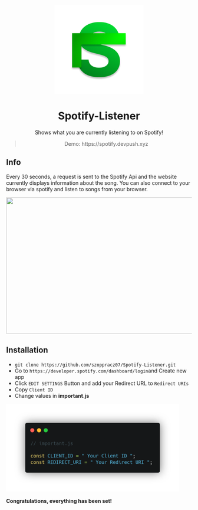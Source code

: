 <div align="center">
<img src="https://github.com/szoppracz07/Spotify-Listener/blob/main/README%20FILES/logo.png" width="242" height="242" />
<h1>Spotify-Listener</h1>

Shows what you are currently listening to on Spotify!
<blockquote>
    Demo: https://spotify.devpush.xyz
</blockquote>
</div>

## Info

Every 30 seconds, a request is sent to the Spotify Api and the website currently displays information about the song.
You can also connect to your browser via spotify and listen to songs from your browser.

<div align="center">
    <img src="https://github.com/szoppracz07/Spotify-Listener/blob/main/README%20FILES/demo.gif" width="656" height="369" />
</div>

## Installation
- `git clone https://github.com/szoppracz07/Spotify-Listener.git`
- Go to `https://developer.spotify.com/dashboard/login`and Create new app
- Click `EDIT SETTINGS` Button and add your Redirect URL to `Redirect URIs`
- Copy `Client ID`
- Change values in **important.js**
<img src="https://github.com/szoppracz07/Spotify-Listener/blob/main/README%20FILES/important.png" width="469" height="237" />

**Congratulations, everything has been set!** 
